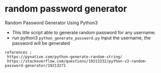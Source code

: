 # random password generator
Random Password Generator Using Python3

- This litle script able to generate random password for any username.
- run python3 `python_generate_password.py` Input the username, the password will be generated
```
references :
 https://pynative.com/python-generate-random-string/
 https://stackoverflow.com/questions/19213232/python-v3-random-password-generator/19213271
```
